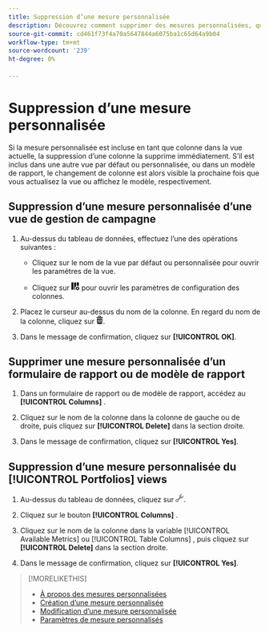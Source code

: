 ```yaml
---
title: Suppression d’une mesure personnalisée
description: Découvrez comment supprimer des mesures personnalisées, qui sont calculées à partir de mesures standard.
source-git-commit: cd461f73f4a70a5647844a6075ba1c65d64a9b04
workflow-type: tm+mt
source-wordcount: '239'
ht-degree: 0%

---
```


# Suppression d’une mesure personnalisée

Si la mesure personnalisée est incluse en tant que colonne dans la vue actuelle, la suppression d’une colonne la supprime immédiatement. S’il est inclus dans une autre vue par défaut ou personnalisée, ou dans un modèle de rapport, le changement de colonne est alors visible la prochaine fois que vous actualisez la vue ou affichez le modèle, respectivement.

## Suppression d’une mesure personnalisée d’une vue de gestion de campagne

1. Au-dessus du tableau de données, effectuez l’une des opérations suivantes :

   * Cliquez sur le nom de la vue par défaut ou personnalisée pour ouvrir les paramètres de la vue.

   * Cliquez sur ![Colonnes personnalisées](/help/search-social-commerce/assets/custom-columns.png "Colonnes personnalisées") pour ouvrir les paramètres de configuration des colonnes.

1. Placez le curseur au-dessus du nom de la colonne. En regard du nom de la colonne, cliquez sur ![Supprimer](/help/search-social-commerce/assets/delete.png "Supprimer").

1. Dans le message de confirmation, cliquez sur **[!UICONTROL OK]**.

## Supprimer une mesure personnalisée d’un formulaire de rapport ou de modèle de rapport

1. Dans un formulaire de rapport ou de modèle de rapport, accédez au **[!UICONTROL Columns]** .

1. Cliquez sur le nom de la colonne dans la colonne de gauche ou de droite, puis cliquez sur **[!UICONTROL Delete]** dans la section droite.

1. Dans le message de confirmation, cliquez sur **[!UICONTROL Yes]**.

## Suppression d’une mesure personnalisée du [!UICONTROL Portfolios] views

1. Au-dessus du tableau de données, cliquez sur ![Modifier la vue sélectionnée](/help/search-social-commerce/assets/view-settings.png "Modifier la vue sélectionnée").

1. Cliquez sur le bouton **[!UICONTROL Columns]** .

1. Cliquez sur le nom de la colonne dans la variable [!UICONTROL Available Metrics] ou [!UICONTROL Table Columns] , puis cliquez sur **[!UICONTROL Delete]** dans la section droite.

1. Dans le message de confirmation, cliquez sur **[!UICONTROL Yes]**.

>[!MORELIKETHIS]
>
>* [À propos des mesures personnalisées](custom-metric-about.md)
>* [Création d’une mesure personnalisée](custom-metric-create.md)
>* [Modification d’une mesure personnalisée](custom-metric-edit.md)
>* [Paramètres de mesure personnalisés](custom-metric-settings.md)

